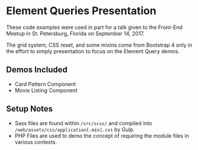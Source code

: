 # Element Queries Presentation

These code examples were used in part for a talk given to the Front-End Meetup in St. Petersburg, Florida on September 14, 2017.

The grid system, CSS reset, and some mixins come from Bootstrap 4 only in the effort to simply presentation to focus on the Element Query demos.

## Demos Included

* Card Pattern Component
* Movie Listing Component

## Setup Notes

* Sass files are found within `/src/scss/` and compiled into `/web/assets/css/application[.min].css` by Gulp.
* PHP Files are used to demo the concept of requiring the module files in various contexts.